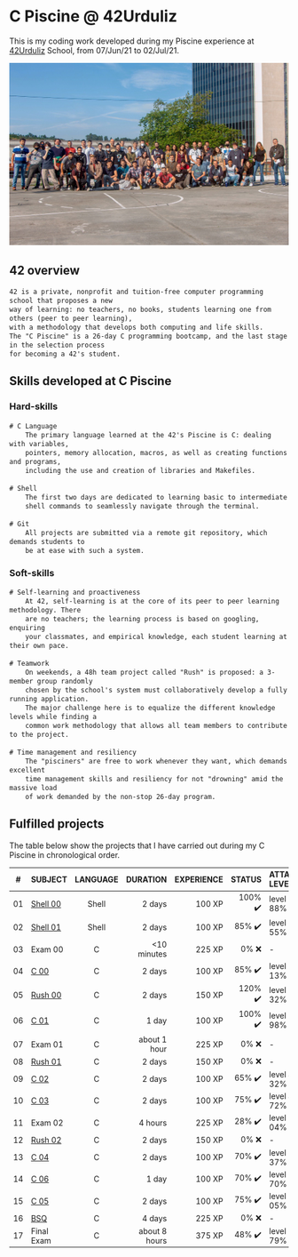# C Piscine @ 42Urduliz

This is my coding work developed during my Piscine experience at [42Urduliz](https://www.42urduliz.com/) School, from 07/Jun/21 to 02/Jul/21.

[![Photo of 42Urduliz candidates](42Urduliz_June2021piscine.jpg)](https://www.42urduliz.com/)

## 42 overview

	42 is a private, nonprofit and tuition-free computer programming school that proposes a new
	way of learning: no teachers, no books, students learning one from others (peer to peer learning),
	with a methodology that develops both computing and life skills.
	The "C Piscine" is a 26-day C programming bootcamp, and the last stage in the selection process
	for becoming a 42's student.

## Skills developed at C Piscine

### Hard-skills
	# C Language
		The primary language learned at the 42's Piscine is C: dealing with variables,
		pointers, memory allocation, macros, as well as creating functions and programs,
		including the use and creation of libraries and Makefiles.

	# Shell
		The first two days are dedicated to learning basic to intermediate
		shell commands to seamlessly navigate through the terminal.

	# Git
		All projects are submitted via a remote git repository, which demands students to
		be at ease with such a system.

### Soft-skills
	# Self-learning and proactiveness
		At 42, self-learning is at the core of its peer to peer learning methodology. There
		are no teachers; the learning process is based on googling, enquiring
		your classmates, and empirical knowledge, each student learning at their own pace.

	# Teamwork
		On weekends, a 48h team project called "Rush" is proposed: a 3-member group randomly
		chosen by the school's system must collaboratively develop a fully running application.
		The major challenge here is to equalize the different knowledge levels while finding a
		common work methodology that allows all team members to contribute to the project.

	# Time management and resiliency
		The "pisciners" are free to work whenever they want, which demands excellent
    	time management skills and resiliency for not "drowning" amid the massive load
    	of work demanded by the non-stop 26-day program.

## Fulfilled projects

The table below show the projects that I have carried out during my C Piscine in chronological order.

|#	|SUBJECT							|LANGUAGE	|DURATION		|EXPERIENCE	|STATUS						|ATTAINED LEVEL	|
|:-:|:--								|:-:		|--:			|--:		|--:						|:--			|
|01	|[Shell 00](./c_piscine_shell_00)	|Shell		|2 days	|100 XP		|100% :heavy_check_mark:	|level 0 - 88%	|
|02	|[Shell 01](./c_piscine_shell_01)	|Shell		|2 days	|100 XP		|85% :heavy_check_mark:	|level 1 - 55%	|
|03	|Exam 00							|C			|<10 minutes	|225 XP		|0% :x:		|-             	|
|04	|[C 00](./c_piscine_c_00)			|C			|2 days	|100 XP		|85% :heavy_check_mark:	|level 2 - 13%	|
|05	|[Rush 00](./c_piscine_rush_00)		|C			|2 days			|150 XP		|120% :heavy_check_mark:						|level 3 - 32%	|
|06	|[C 01](./c_piscine_c_01)			|C			|1 day	|100 XP		|100% :heavy_check_mark:	|level 3 - 98%	|
|07	|Exam 01							|C			|about 1 hour	|225 XP		|0% :x:		|-            	|
|08	|[Rush 01](./c_piscine_rush_01)		|C			|2 days			|150 XP		|0% :x:						|-				|
|09	|[C 02](./c_piscine_c_02)			|C			|2 days	|100 XP		|65% :heavy_check_mark:		|level 4 - 32%	|
|10	|[C 03](./c_piscine_c_03)			|C			|2 days	|100 XP		|75% :heavy_check_mark:	|level 4 - 72%	|
|11	|Exam 02							|C			|4 hours	|225 XP		|28% :heavy_check_mark:		|level 5 - 04%	|
|12	|[Rush 02](./c_piscine_rush_02)		|C			|2 days			|150 XP		|0% :x:					|-				|
|13	|[C 04](./c_piscine_c_04)			|C			|2 days	|100 XP		|70% :heavy_check_mark:	|level 5 - 37%	|
|14	|[C 06](./c_piscine_c_06)			|C			|1 day	|100 XP		|70% :heavy_check_mark:	|level 5 - 70%	|
|15	|[C 05](./c_piscine_c_05)			|C			|2 days	|100 XP		|75% :heavy_check_mark:		|level 6 - 05%	|
|16	|[BSQ](./c_piscine_BSQ)			|C			|4 days	|225 XP		|0% :x:		|-          	|
|17	|Final Exam							|C			|about 8 hours	|375 XP		|48% :heavy_check_mark:		|level 6 - 79%	|
